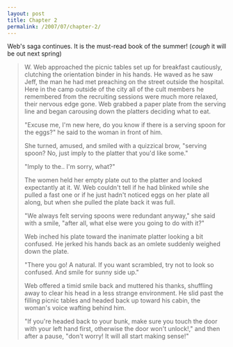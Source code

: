 ```yaml
---
layout: post
title: Chapter 2
permalink: /2007/07/chapter-2/
---
```


Web's saga continues. It is the must-read book of the summer! (*cough* it will
be out next spring)

> W. Web approached the picnic tables set up for breakfast cautiously, clutching
> the orientation binder in his hands. He waved as he saw Jeff, the man he had
> met preaching on the street outside the hospital. Here in the camp outside of
> the city all of the cult members he remembered from the recruiting sessions
> were much more relaxed, their nervous edge gone. Web grabbed a paper plate from
> the serving line and began carousing down the platters deciding what to eat.
> 
> "Excuse me, I'm new here, do you know if there is a serving spoon for the
> eggs?" he said to the woman in front of him.
> 
> She turned, amused, and smiled with a quizzical brow, "serving spoon? No, just
> imply to the platter that you'd like some."
> 
> "Imply to the.. I'm sorry, what?"
> 
> The women held her empty plate out to the platter and looked expectantly at it.
> W. Web couldn't tell if he had blinked while she pulled a fast one or if he
> just hadn't noticed eggs on her plate all along, but when she pulled the plate
> back it was full.
> 
> "We always felt serving spoons were redundant anyway," she said with a smile,
> "after all, what else were you going to do with it?"
> 
> Web inched his plate toward the inanimate platter looking a bit confused. He
> jerked his hands back as an omlete suddenly weighed down the plate.
> 
> "There you go! A natural. If you want scrambled, try not to look so confused.
> And smile for sunny side up."
> 
> Web offered a timid smile back and muttered his thanks, shuffling away to clear
> his head in a less strange environment. He slid past the filling picnic tables
> and headed back up toward his cabin, the woman's voice wafting behind him.
> 
> "If you're headed back to your bunk, make sure you touch the door with your
> left hand first, otherwise the door won't unlock!," and then after a pause,
> "don't worry! It will all start making sense!"
